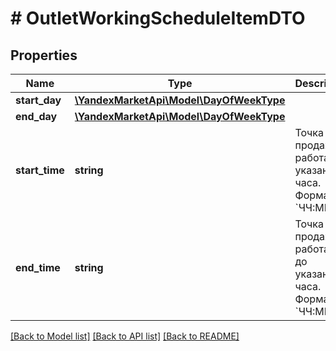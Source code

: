 # # OutletWorkingScheduleItemDTO

## Properties

Name | Type | Description | Notes
------------ | ------------- | ------------- | -------------
**start_day** | [**\YandexMarketApi\Model\DayOfWeekType**](DayOfWeekType.md) |  |
**end_day** | [**\YandexMarketApi\Model\DayOfWeekType**](DayOfWeekType.md) |  |
**start_time** | **string** | Точка продаж работает c указанного часа. Формат: &#x60;ЧЧ:ММ&#x60;. |
**end_time** | **string** | Точка продаж работает до указанного часа. Формат: &#x60;ЧЧ:ММ&#x60;. |

[[Back to Model list]](../../README.md#models) [[Back to API list]](../../README.md#endpoints) [[Back to README]](../../README.md)
